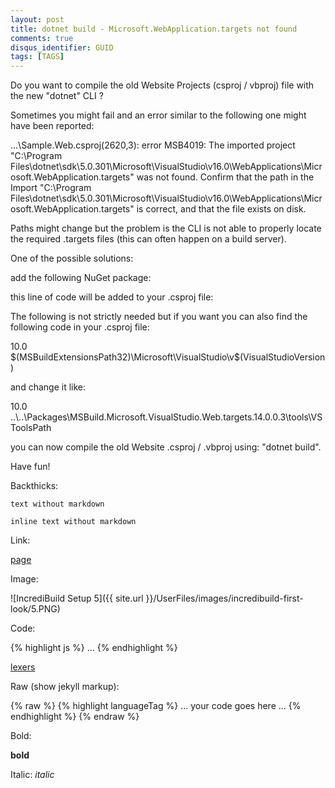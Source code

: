 ```yaml
---
layout: post
title: dotnet build - Microsoft.WebApplication.targets not found
comments: true
disqus_identifier: GUID
tags: [TAGS]
---
```


Do you want to compile the old Website Projects (csproj / vbproj) file with the new "dotnet" CLI ? 

Sometimes you might fail and an error similar to the following one might have been reported:

 ...\Sample.Web.csproj(2620,3): error MSB4019: The imported project "C:\Program Files\dotnet\sdk\5.0.301\Microsoft\VisualStudio\v16.0\WebApplications\Microsoft.WebApplication.targets" was not found. Confirm that the path in the Import "C:\Program Files\dotnet\sdk\5.0.301\Microsoft\VisualStudio\v16.0\WebApplications\Microsoft.WebApplication.targets" is correct, and that the file exists on disk.

Paths might change but the problem is the CLI is not able to properly locate the required .targets files (this can often happen on a build server).

One of the possible solutions:

add the following NuGet package: 

<package id="MSBuild.Microsoft.VisualStudio.Web.targets" version="14.0.0.3" targetFramework="net48" />

this line of code will be added to your .csproj file:

<Import Project="..\..\packages\MSBuild.Microsoft.VisualStudio.Web.targets.14.0.0.3\build\MSBuild.Microsoft.VisualStudio.Web.targets.props" Condition="Exists('..\..\packages\MSBuild.Microsoft.VisualStudio.Web.targets.14.0.0.3\build\MSBuild.Microsoft.VisualStudio.Web.targets.props')" />

The following is not strictly needed but if you want you can also find the following code in your .csproj file:

  <PropertyGroup>
    <VisualStudioVersion Condition="'$(VisualStudioVersion)' == ''">10.0</VisualStudioVersion>
    <VSToolsPath Condition="'$(VSToolsPath)' == ''">$(MSBuildExtensionsPath32)\Microsoft\VisualStudio\v$(VisualStudioVersion)</VSToolsPath>
  </PropertyGroup>
  <Import Project="$(MSBuildBinPath)\Microsoft.CSharp.targets" />
  <Import Project="$(VSToolsPath)\WebApplications\Microsoft.WebApplication.targets" Condition="'$(VSToolsPath)' != ''" />
  <Import Project="$(MSBuildExtensionsPath32)\Microsoft\VisualStudio\v10.0\WebApplications\Microsoft.WebApplication.targets" Condition="false" />
  <Target Name="MvcBuildViews" AfterTargets="AfterBuild" Condition="'$(MvcBuildViews)'=='true'">
    <AspNetCompiler VirtualPath="temp" PhysicalPath="$(WebProjectOutputDir)" />
  </Target>

and change it like:

  <PropertyGroup>
    <VisualStudioVersion Condition="'$(VisualStudioVersion)' == ''">10.0</VisualStudioVersion>
    <VSToolsPath Condition="'$(VSToolsPath)' == ''">..\..\Packages\MSBuild.Microsoft.VisualStudio.Web.targets.14.0.0.3\tools\VSToolsPath</VSToolsPath>
  </PropertyGroup>
  <Import Project="$(MSBuildBinPath)\Microsoft.CSharp.targets" />
  <Import Project="$(VSToolsPath)\WebApplications\Microsoft.WebApplication.targets" Condition="'$(VSToolsPath)' != ''" />
  <Import Project="$(MSBuildExtensionsPath32)\Microsoft\VisualStudio\v10.0\WebApplications\Microsoft.WebApplication.targets" Condition="false" />
  <Target Name="MvcBuildViews" AfterTargets="AfterBuild" Condition="'$(MvcBuildViews)'=='true'">
    <AspNetCompiler VirtualPath="temp" PhysicalPath="$(WebProjectOutputDir)" />
  </Target>

you can now compile the old Website .csproj / .vbproj using: "dotnet build".

Have fun!














Backthicks:

```
text without markdown
```

```inline text without markdown```

Link:

[page](http://pygments.org/docs/lexers/)

Image:

![IncrediBuild Setup 5]({{ site.url }}/UserFiles/images/incredibuild-first-look/5.PNG)

Code:

{% highlight js %}
...
{% endhighlight %}

[lexers](http://pygments.org/docs/lexers/)

Raw (show jekyll markup):

{% raw %}
{% highlight languageTag %}
... your code goes here ...
{% endhighlight %}
{% endraw %}

Bold:

**bold**

Italic:
 _italic_